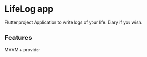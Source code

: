 # LifeLog app

Flutter project
Application to write logs of your life. Diary if you wish.

## Features

MVVM + provider
